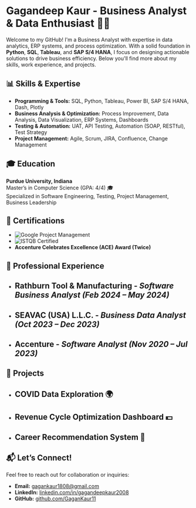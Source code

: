 # **Gagandeep Kaur - Business Analyst & Data Enthusiast 👩‍💻**

Welcome to my GitHub! I'm a Business Analyst with expertise in data analytics, ERP systems, and process optimization. With a solid foundation in **Python**, **SQL**, **Tableau**, and **SAP S/4 HANA**, I focus on designing actionable solutions to drive business efficiency. Below you'll find more about my skills, work experience, and projects.

## **📊 Skills & Expertise**

- **Programming & Tools:**  SQL, Python, Tableau, Power BI, SAP S/4 HANA, Dash, Plotly
- **Business Analysis & Optimization:** Process Improvement, Data Analysis, Data Visualization, ERP Systems, Dashboards
- **Testing & Automation:** UAT, API Testing, Automation (SOAP, RESTful), Test Strategy
- **Project Management:** Agile, Scrum, JIRA, Confluence, Change Management

## **🎓 Education**

**Purdue University, Indiana**  
Master’s in Computer Science (GPA: 4/4) 🎓  
Specialized in Software Engineering, Testing, Project Management, Business Leadership

## **🏅 Certifications**

- ![Google Project Management](https://img.shields.io/badge/Google_Project_Management-4285F4?style=flat-square&logo=google&logoColor=white)  
- ![ISTQB Certified](https://img.shields.io/badge/ISTQB-CTFL-4A90E2?style=flat-square&logo=java&logoColor=white)  
- **Accenture Celebrates Excellence (ACE) Award (Twice)**

## **💼 Professional Experience**

- ## **Rathburn Tool & Manufacturing** - *Software Business Analyst (Feb 2024 – May 2024)*  
- ## **SEAVAC (USA) L.L.C.** - *Business Data Analyst (Oct 2023 – Dec 2023)*  
- ## **Accenture** - *Software Analyst (Nov 2020 – Jul 2023)*  

## **🚀 Projects**

- ## **COVID Data Exploration** 🌍  
- ## **Revenue Cycle Optimization Dashboard** 💵  
- ## **Career Recommendation System** 💼  

## **📬 Let’s Connect!**

Feel free to reach out for collaboration or inquiries:

- **Email:** [gagankaur1808@gmail.com](mailto:gagankaur1808@gmail.com)  
- **LinkedIn:** [linkedin.com/in/gagandeepkaur2008](https://linkedin.com/in/gagandeepkaur2008)  
- **GitHub:** [github.com/GaganKaur11](https://github.com/GaganKaur11)
